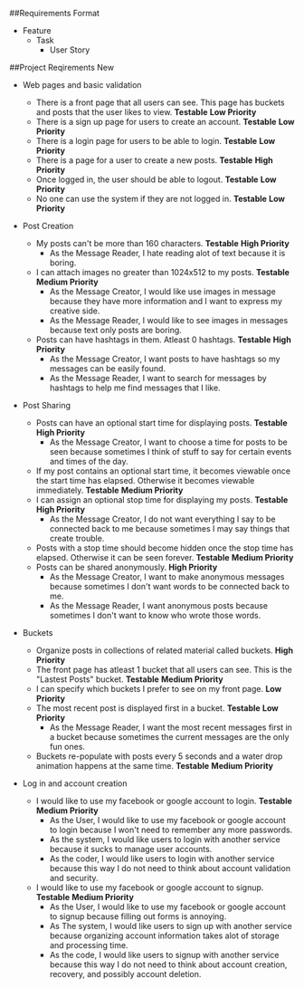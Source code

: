 ##Requirements Format
* Feature
  * Task
    * User Story

##Project Reqirements New
* Web pages and basic validation
  * There is a front page that all users can see. This page has buckets and posts that the user likes to view. __Testable__ __Low Priority__
  * There is a sign up page for users to create an account. __Testable__ __Low Priority__
  * There is a login page for users to be able to login. __Testable__ __Low Priority__
  * There is a page for a user to create a new posts. __Testable__ __High Priority__
  * Once logged in, the user should be able to logout. __Testable__ __Low Priority__
  * No one can use the system if they are not logged in. __Testable__ __Low Priority__

* Post Creation
  * My posts can't be more than 160 characters. __Testable__ __High Priority__
    * As the Message Reader, I hate reading alot of text because it is boring.
  * I can attach images no greater than 1024x512 to my posts. __Testable__ __Medium Priority__
    * As the Message Creator, I would like use images in message because they have more information and I want to express my creative side.
    * As the Message Reader, I would like to see images in messages because text only posts are boring.
  * Posts can have hashtags in them. Atleast 0 hashtags. __Testable__ __High Priority__
    * As the Message Creator, I want posts to have hashtags so my messages can be easily found.
    * As the Message Reader, I want to search for messages by hashtags to help me find messages that I like.

* Post Sharing
  * Posts can have an optional start time for displaying posts. __Testable__ __High Priority__
    * As the Message Creator, I want to choose a time for posts to be seen because sometimes I think of stuff to say for certain events and times of the day.
  * If my post contains an optional start time, it becomes viewable once the start time has elapsed. Otherwise it becomes viewable immediately. __Testable__ __Medium Priority__
  * I can assign an optional stop time for displaying my posts. __Testable__ __High Priority__
    * As the Message Creator, I do not want everything I say to be connected back to me because sometimes I may say things that create trouble.
  * Posts with a stop time should become hidden once the stop time has elapsed. Otherwise it can be seen forever. __Testable__ __Medium Priority__
  * Posts can be shared anonymously. __High Priority__
    * As the Message Creator, I want to make anonymous messages because sometimes I don't want words to be connected back to me.
    * As the Message Reader, I want anonymous posts because sometimes I don't want to know who wrote those words.

* Buckets
  * Organize posts in collections of related material called buckets. __High Priority__
  * The front page has atleast 1 bucket that all users can see. This is the "Lastest Posts" bucket. __Testable__ __Medium Priority__
  * I can specify which buckets I prefer to see on my front page. __Low Priority__
  * The most recent post is displayed first in a bucket. __Testable__ __Low Priority__
    * As the Message Reader, I want the most recent messages first in a bucket because sometimes the current messages are the only fun ones.
  * Buckets re-populate with posts every 5 seconds and a water drop animation happens at the same time. __Testable__ __Medium Priority__

* Log in and account creation
  * I would like to use my facebook or google account to login. __Testable__ __Medium Priority__
    * As the User, I would like to use my facebook or google account to login because I won't need to remember any more passwords.
    * As the system, I would like users to login with another service because it sucks to manage user accounts.
    * As the coder, I would like users to login with another service because this way I do not need to think about account validation and security.
  * I would like to use my facebook or google account to signup. __Testable__ __Medium Priority__
    * As the User, I would like to use my facebook or google account to signup because filling out forms is annoying.
    * As The system, I would like users to sign up with another service because organizing account information takes alot of storage and processing time.
    * As the code, I would like users to signup with another service because this way I do not need to think about account creation, recovery, and possibly account deletion.